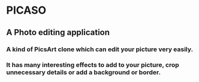 # PICASO
## A Photo editing application
### A kind of PicsArt clone which can edit your picture very easily.
### It has many interesting effects to add to your picture, crop unnecessary details or add a background or border.
